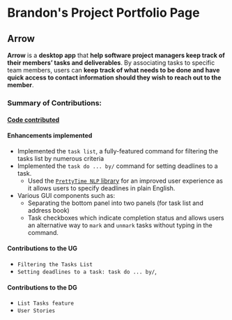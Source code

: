 # Brandon's Project Portfolio Page

## Arrow
**Arrow** is a **desktop app** that **help software project managers keep track of their members’ tasks and deliverables**.
By associating tasks to specific team members, users can **keep track of what needs to be done and have quick access to
contact information should they wish to reach out to the member**.

### Summary of Contributions:
#### [Code contributed](https://nus-cs2103-ay2223s1.github.io/tp-dashboard/?search=beetee17&breakdown=true)

#### Enhancements implemented
- Implemented the `task list`, a fully-featured command for filtering the tasks list by numerous criteria
- Implemented the `task do ... by/` command for setting deadlines to a task.
  - Used the [`PrettyTime NLP` library](https://www.ocpsoft.org/prettytime/nlp/) for an improved user experience as it allows users to specify deadlines in plain English.
- Various GUI components such as:
  - Separating the bottom panel into two panels (for task list and address book)
  - Task checkboxes which indicate completion status and allows users an alternative way to `mark` and `unmark` tasks without typing in the command.

#### Contributions to the UG
- `Filtering the Tasks List`
- `Setting deadlines to a task: task do ... by/`, 

#### Contributions to the DG
- `List Tasks feature`
- `User Stories`

